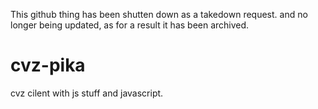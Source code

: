 This github thing has been shutten down as a takedown request. and no longer being updated, as for a result it has been archived.
# cvz-pika
cvz cilent with js stuff and javascript.

